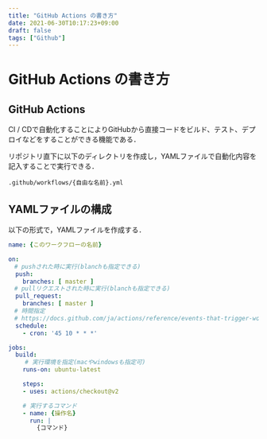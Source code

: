 ```yaml
---
title: "GitHub Actions の書き方"
date: 2021-06-30T10:17:23+09:00
draft: false
tags: ["Github"] 
---
```

<!--more-->
# GitHub Actions の書き方
## GitHub Actions
CI / CDで自動化することによりGitHubから直接コードをビルド、テスト、デプロイなどをすることができる機能である．

リポジトリ直下に以下のディレクトリを作成し，YAMLファイルで自動化内容を記入することで実行できる．
```
.github/workflows/{自由な名前}.yml
```

## YAMLファイルの構成

以下の形式で，YAMLファイルを作成する．

```yml
name: {このワークフローの名前}

on:
　# pushされた時に実行(blanchも指定できる)
  push:
    branches: [ master ]
　# pullリクエストされた時に実行(blanchも指定できる)
  pull_request:
    branches: [ master ]
　# 時間指定
　# https://docs.github.com/ja/actions/reference/events-that-trigger-workflows
  schedule:
    - cron: '45 10 * * *'

jobs:
  build:
  　 # 実行環境を指定(macやwindowsも指定可)
    runs-on: ubuntu-latest

    steps:
    - uses: actions/checkout@v2

    # 実行するコマンド
    - name: {操作名}
      run: |
        {コマンド}

```
